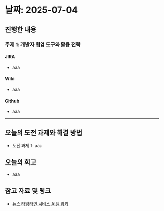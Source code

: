 # 날짜: 2025-07-04

## 진행한 내용
### 주제 1: 개발자 협업 도구와 활용 전략
#### JIRA
- aaa

#### Wiki
- aaa

#### Github
- aaa

---

## 오늘의 도전 과제와 해결 방법
- 도전 과제 1: aaa

## 오늘의 회고
- aaa

## 참고 자료 및 링크
- [뉴스 타임라인 서비스 AI팀 위키](https://github.com/100-hours-a-week/18-team-timeline-wiki/wiki/AI-Wiki)
